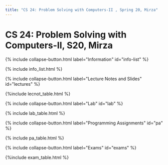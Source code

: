 ```yaml
---
title: "CS 24: Problem Solving with Computers-II , Spring 20, Mirza"
---
```


# CS 24: Problem Solving with Computers-II, S20, Mirza

<!--{{site.course}}, {{site.quarter}}-->

{% include collapse-button.html label="Information" id="info-list" %}
<div class="collapse" id="info-list">
 <div class="card card-body">
  {% include info_list.html %}
 </div>
</div>


{% include collapse-button.html label="Lecture Notes and Slides" id="lectures" %}
<div class="collapse" id="lectures">
 <div class="card card-body" markdown="1">
   {%include lecnot_table.html %}
 </div>
</div>

<!--{% include collapse-button.html label="Homework" id="hwk" %}-->
<div class="collapse" id="hwk">
 <div class="card card-body">
 <!-- {% include hwk_table.html %}-->
 </div>
</div>


{% include collapse-button.html label="Lab" id="lab" %}
<div class="collapse" id="lab">
 <div class="card card-body">
  {% include lab_table.html %}
 </div>
</div>

{% include collapse-button.html label="Programming Assignments" id="pa" %}
<div class="collapse" id="pa">
 <div class="card card-body">
  {% include pa_table.html %}
 </div>
</div>


{% include collapse-button.html label="Exams" id="exams" %}
<div class="collapse" id="exams">
 <div class="card card-body">
  {%include exam_table.html %}
 </div>
</div>



